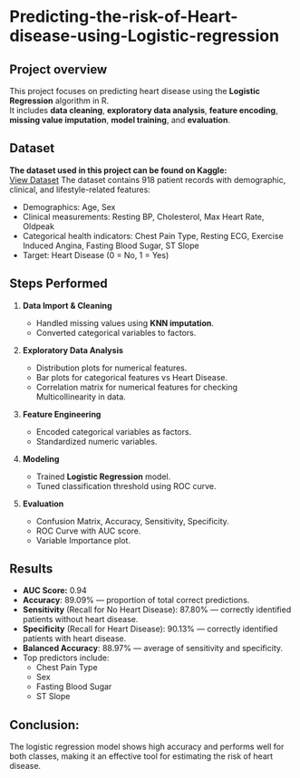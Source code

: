 # Predicting-the-risk-of-Heart-disease-using-Logistic-regression

## Project overview
This project focuses on predicting heart disease using the **Logistic Regression** algorithm in R.  
It includes **data cleaning**, **exploratory data analysis**, **feature encoding**, **missing value imputation**, **model training**, and **evaluation**.

## Dataset
**The dataset used in this project can be found on Kaggle:**  
[View Dataset](https://www.kaggle.com/datasets/fedesoriano/heart-failure-prediction?resource=download)
The dataset contains 918 patient records with demographic, clinical, and lifestyle-related features:
-	Demographics: Age, Sex
-	Clinical measurements: Resting BP, Cholesterol, Max Heart Rate, Oldpeak
-	Categorical health indicators: Chest Pain Type, Resting ECG, Exercise Induced Angina, Fasting Blood Sugar, ST Slope
-	Target: Heart Disease (0 = No, 1 = Yes)

## Steps Performed
1. **Data Import & Cleaning**
   - Handled missing values using **KNN imputation**.
   - Converted categorical variables to factors.

2. **Exploratory Data Analysis**
   - Distribution plots for numerical features.
   - Bar plots for categorical features vs Heart Disease.
   - Correlation matrix for numerical features for checking Multicollinearity in data.

3. **Feature Engineering**
   - Encoded categorical variables as factors.
   - Standardized numeric variables.

4. **Modeling**
   - Trained **Logistic Regression** model.
   - Tuned classification threshold using ROC curve.

5. **Evaluation**
   - Confusion Matrix, Accuracy, Sensitivity, Specificity.
   - ROC Curve with AUC score.
   - Variable Importance plot.

## Results
- **AUC Score:** 0.94
- **Accuracy**: 89.09% — proportion of total correct predictions.
- **Sensitivity** (Recall for No Heart Disease): 87.80% — correctly identified patients without heart disease.
- **Specificity** (Recall for Heart Disease): 90.13% — correctly identified patients with heart disease.
- **Balanced Accuracy**: 88.97% — average of sensitivity and specificity.
- Top predictors include:
  - Chest Pain Type
  - Sex
  - Fasting Blood Sugar
  - ST Slope

## Conclusion:
The logistic regression model shows high accuracy and performs well for both classes, making it an effective tool for estimating the risk of heart disease.
